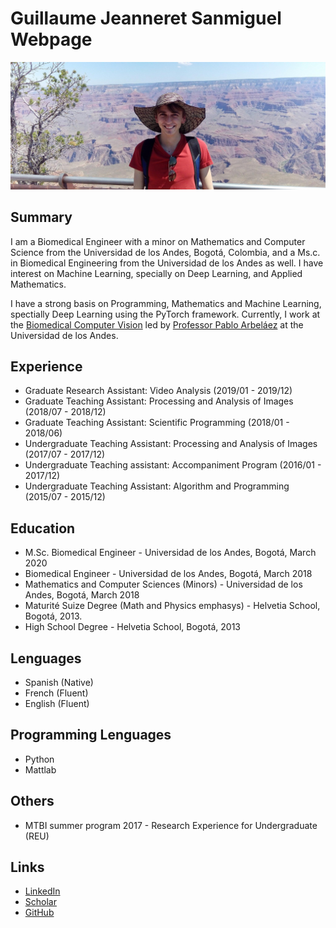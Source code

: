 # Guillaume Jeanneret Sanmiguel Webpage

![photo](pictures/cutp.jpg)

## Summary

I am a Biomedical Engineer with a minor on Mathematics and Computer Science from the Universidad de los Andes, Bogotá, Colombia, and a Ms.c. in Biomedical Engineering from the Universidad de los Andes as well. I have interest on Machine Learning, specially on Deep Learning, and Applied Mathematics.

I have a strong basis on Programming, Mathematics and Machine Learning, spectially Deep Learning using the PyTorch framework. Currently, I work at the [Biomedical Computer Vision](https://biomedicalcomputervision.uniandes.edu.co/) led by [Professor Pablo Arbeláez](https://scholar.google.com/citations?user=k0nZO90AAAAJ&hl=en) at the Universidad de los Andes.

## Experience

* Graduate Research Assistant: Video Analysis (2019/01 - 2019/12)
* Graduate Teaching Assistant: Processing and Analysis of Images (2018/07 - 2018/12) 
* Graduate Teaching Assistant: Scientific Programming (2018/01 - 2018/06)
* Undergraduate Teaching Assistant: Processing and Analysis of Images (2017/07 - 2017/12)
* Undergraduate Teaching assistant: Accompaniment Program (2016/01 - 2017/12)
* Undergraduate Teaching Assistant: Algorithm and Programming (2015/07 - 2015/12)

## Education

* M.Sc. Biomedical Engineer - Universidad de los Andes, Bogotá, March 2020
* Biomedical Engineer - Universidad de los Andes, Bogotá, March 2018
* Mathematics and Computer Sciences (Minors) - Universidad de los Andes, Bogotá, March 2018
* Maturité Suize Degree (Math and Physics emphasys) - Helvetia School, Bogotá, 2013.
* High School Degree - Helvetia School, Bogotá, 2013

## Lenguages

* Spanish (Native)
* French (Fluent)
* English (Fluent)

## Programming Lenguages

* Python
* Mattlab

## Others

* MTBI summer program 2017 - Research Experience for Undergraduate (REU)

## Links

* [LinkedIn](https://co.linkedin.com/in/guillaume-jeanneret-sanmiguel-3b3884142)
* [Scholar](https://scholar.google.com/citations?hl=es&user=b7nyrXIAAAAJ)
* [GitHub](https://github.com/guillaumejs2403/guillaumejs2403.github.io)

